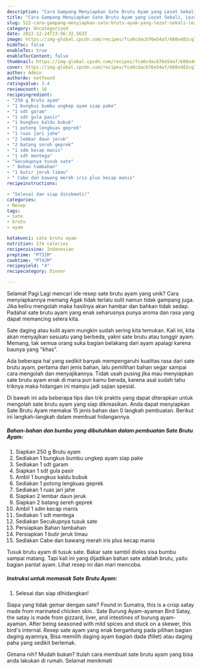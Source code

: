 ```yaml
---
description: "Cara Gampang Menyiapkan Sate Brutu Ayam yang Lezat Sekali, Lezat"
title: "Cara Gampang Menyiapkan Sate Brutu Ayam yang Lezat Sekali, Lezat"
slug: 522-cara-gampang-menyiapkan-sate-brutu-ayam-yang-lezat-sekali-lezat
category: Uncategorized
date: 2022-12-24T23:56:32.563Z
image: https://img-global.cpcdn.com/recipes/fca0cdacb76e54af/680x482cq70/sate-brutu-ayam-foto-resep-utama.jpg
hideToc: false
enableToc: true
enableTocContent: false
thumbnail: https://img-global.cpcdn.com/recipes/fca0cdacb76e54af/680x482cq70/sate-brutu-ayam-foto-resep-utama.jpg
cover: https://img-global.cpcdn.com/recipes/fca0cdacb76e54af/680x482cq70/sate-brutu-ayam-foto-resep-utama.jpg
author: Admin
authorAv: notfound
ratingvalue: 3.4
reviewcount: 16
recipeingredient:
- "250 g Brutu ayam"
- "1 bungkus bumbu ungkep ayam siap pake"
- "1 sdt garam"
- "1 sdt gula pasir"
- "1 bungkus kaldu bubuk"
- "1 potong lengkuas geprek"
- "1 ruas jari jahe"
- "2 lembar daun jeruk"
- "2 batang sereh geprek"
- "1 sdm kecap manis"
- "1 sdt mentega"
- "Secukupnya tusuk sate"
- " Bahan tambahan"
- "1 butir jeruk limau"
- " Cabe dan bawang merah iris plus kecap manis"
recipeinstructions:

- "Selesai dan siap dinikmati!"
categories:
- Resep
tags:
- sate
- brutu
- ayam

katakunci: sate brutu ayam 
nutrition: 174 calories
recipecuisine: Indonesian
preptime: "PT31M"
cooktime: "PT42M"
recipeyield: "4"
recipecategory: Dinner

---
```



Selamat Pagi Lagi mencari ide resep sate brutu ayam yang unik? Cara menyiapkannya memang Agak tidak terlalu sulit namun tidak gampang juga. Jika keliru mengolah maka hasilnya akan hambar dan bahkan tidak sedap. Padahal sate brutu ayam yang enak seharusnya punya aroma dan rasa yang dapat memancing selera kita.


Sate daging atau kulit ayam mungkin sudah sering kita temukan. Kali ini, kita akan menyajikan sesuatu yang berbeda, yakni sate brutu atau tunggir ayam. Memang, tak semua orang suka bagian belakang dari ayam apalagi karena baunya yang &#34;khas&#34;.

Ada beberapa hal yang sedikit banyak mempengaruhi kualitas rasa dari sate brutu ayam, pertama dari jenis bahan, lalu pemilihan bahan segar sampai cara mengolah dan menyajikannya. Tidak usah pusing jika mau menyiapkan sate brutu ayam enak di mana pun kamu berada, karena asal sudah tahu triknya maka hidangan ini mampu jadi sajian spesial.


Di bawah ini ada beberapa tips dan trik praktis yang dapat diterapkan untuk mengolah sate brutu ayam yang siap dikreasikan. Anda dapat menyiapkan Sate Brutu Ayam memakai 15 jenis bahan dan 0 langkah pembuatan. Berikut ini langkah-langkah dalam membuat hidangannya.

<!--inarticleads1-->

##### Bahan-bahan dan bumbu yang dibutuhkan dalam pembuatan Sate Brutu Ayam:

1. Siapkan 250 g Brutu ayam
1. Sediakan 1 bungkus bumbu ungkep ayam siap pake
1. Sediakan 1 sdt garam
1. Siapkan 1 sdt gula pasir
1. Ambil 1 bungkus kaldu bubuk
1. Sediakan 1 potong lengkuas geprek
1. Sediakan 1 ruas jari jahe
1. Siapkan 2 lembar daun jeruk
1. Siapkan 2 batang sereh geprek
1. Ambil 1 sdm kecap manis
1. Sediakan 1 sdt mentega
1. Sediakan Secukupnya tusuk sate
1. Persiapkan  Bahan tambahan
1. Persiapkan 1 butir jeruk limau
1. Sediakan  Cabe dan bawang merah iris plus kecap manis


Tusuk brutu ayam di tusuk sate. Bakar sate sambil dioles sisa bumbu sampai matang. Tapi kali ini yang dijadikan bahan sate adalah brutu, yaitu bagian pantat ayam. Lihat resep ini dan mari mencoba. 

<!--inarticleads2-->

##### Instruksi untuk memasak Sate Brutu Ayam:


1. Selesai dan siap dihidangkan!

Siapa yang tidak gemar dengan sate? Found in Sumatra, this is a crisp satay made from marinated chicken skin.. Sate Burung Ayam-ayaman Bird Satay, the satay is made from gizzard, liver, and intestines of burung ayam-ayaman. After being seasoned with mild spices and stuck on a skewer, this bird&#39;s internal. Resep sate ayam yang enak bergantung pada pilihan bagian daging ayamnya, Bisa memilih daging ayam bagian dada (fillet) atau daging paha yang sedikit berlemak. 

Gimana nih? Mudah bukan? Itulah cara membuat sate brutu ayam yang bisa anda lakukan di rumah. Selamat menikmati

